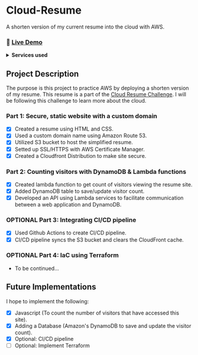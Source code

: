 # Cloud-Resume 
A shorten version of my current resume into the cloud with AWS. 
### 🔗 [Live Demo](https://han-pham-resume.click/)

<details>
<summary><b>Services used</b></summary>
<br>
  <ul>
    <li>Amazon Route 53</li>
    <li>S3</li>
    <li>Certificate Manager</li>
    <li>Cloudfront</li>
    <li>Lambda</li>
    <li>DynamoDB</li>
    <li>Github Actions</li>
  <ul>
</details>

## Project Description 
The purpose is this project to practice AWS by deploying a shorten version of my resume. This resume is a part of the [Cloud Resume Challenge](https://cloudresumechallenge.dev/docs/the-challenge/aws/). I will be following this challenge to learn more about the cloud. 
### Part 1: Secure, static website with a custom domain 
- [x] Created a resume using HTML and CSS.
- [x] Used a custom domain name using Amazon Route 53.
- [x] Utilized S3 bucket to host the simplified resume.
- [x] Setted up SSL/HTTPS with AWS Certificate Manager. 
- [x] Created a Cloudfront Distribution to make site secure.
### Part 2: Counting visitors with DynamoDB & Lambda functions
- [x] Created lambda function to get count of visitors viewing the resume site.
- [x] Added DynamoDB table to save/update visitor count.
- [x] Developed an API using Lambda services to facilitate communication between a web application and DynamoDB.
### OPTIONAL Part 3: Integrating CI/CD pipeline 
- [x] Used Github Actions to create CI/CD pipeline.
- [x] CI/CD pipeline syncs the S3 bucket and clears the CloudFront cache.  
### OPTIONAL Part 4: IaC using Terraform
- To be continued...

## Future Implementations 
I hope to implement the following:
- [x] Javascript (To count the number of visitors that have accessed this site).
- [x] Adding a Database (Amazon's DynamoDB to save and update the visitor count).
- [x] Optional: CI/CD pipeline
- [ ] Optional: Implement Terraform  
